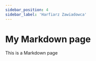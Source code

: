 ```yaml
---
sidebar_position: 4
sidebar_label: 'Harfiarz Zawiadowca'
---
```



# My Markdown page

This is a Markdown page